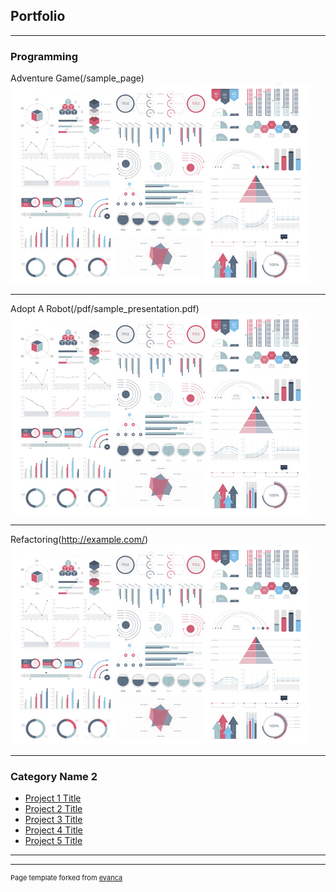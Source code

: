 ## Portfolio

---

### Programming

Adventure Game(/sample_page)
<img src="images/dummy_thumbnail.jpg?raw=true"/>

---
Adopt A Robot(/pdf/sample_presentation.pdf)
<img src="images/dummy_thumbnail.jpg?raw=true"/>

---
Refactoring(http://example.com/)
<img src="images/dummy_thumbnail.jpg?raw=true"/>

---

### Category Name 2

- [Project 1 Title](http://example.com/)
- [Project 2 Title](http://example.com/)
- [Project 3 Title](http://example.com/)
- [Project 4 Title](http://example.com/)
- [Project 5 Title](http://example.com/)

---




---
<p style="font-size:11px">Page template forked from <a href="https://github.com/evanca/quick-portfolio">evanca</a></p>
<!-- Remove above link if you don't want to attibute -->
